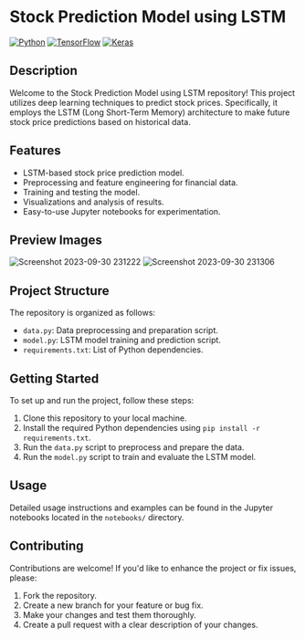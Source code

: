 # Stock Prediction Model using LSTM

[![Python](https://img.shields.io/badge/Python-3.7%2B-blue?style=for-the-badge&logo=python&logoColor=white&color=3776AB)](https://www.python.org/)
[![TensorFlow](https://img.shields.io/badge/TensorFlow-2.6.0-orange?style=for-the-badge&logo=tensorflow&logoColor=white&color=FF6F00)](https://www.tensorflow.org/)
[![Keras](https://img.shields.io/badge/Keras-2.6.0-red?style=for-the-badge&logo=keras&logoColor=white&color=D00000)](https://keras.io/)



## Description

Welcome to the Stock Prediction Model using LSTM repository! This project utilizes deep learning techniques to predict stock prices. Specifically, it employs the LSTM (Long Short-Term Memory) architecture to make future stock price predictions based on historical data.

## Features

- LSTM-based stock price prediction model.
- Preprocessing and feature engineering for financial data.
- Training and testing the model.
- Visualizations and analysis of results.
- Easy-to-use Jupyter notebooks for experimentation.

## Preview Images
![Screenshot 2023-09-30 231222](https://github.com/Jinesh3578/Stock-prediction-Model-using-LSTM/assets/114583066/7ae9ecf6-cae2-4006-b010-f07fa44f3da4)
![Screenshot 2023-09-30 231306](https://github.com/Jinesh3578/Stock-prediction-Model-using-LSTM/assets/114583066/f3a3605b-56ae-43da-a7b4-65959b246c59)


## Project Structure

The repository is organized as follows:

- `data.py`: Data preprocessing and preparation script.
- `model.py`: LSTM model training and prediction script.
- `requirements.txt`: List of Python dependencies.

## Getting Started

To set up and run the project, follow these steps:

1. Clone this repository to your local machine.
2. Install the required Python dependencies using `pip install -r requirements.txt`.
3. Run the `data.py` script to preprocess and prepare the data.
4. Run the `model.py` script to train and evaluate the LSTM model.

## Usage

Detailed usage instructions and examples can be found in the Jupyter notebooks located in the `notebooks/` directory.

## Contributing

Contributions are welcome! If you'd like to enhance the project or fix issues, please:

1. Fork the repository.
2. Create a new branch for your feature or bug fix.
3. Make your changes and test them thoroughly.
4. Create a pull request with a clear description of your changes.


